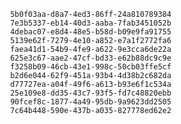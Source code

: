
                5b0f03aa-d8a7-4ed3-86ff-24a810789384
                7e3b5337-eb14-40d3-aaba-7fab3451052b
                4debac07-e8d4-48e5-b58d-b09e9fa91755
                5139e62f-7279-4e10-a852-e7a1f2772fa6
                faea41d1-54b9-4fe9-a622-9e3cca6de22a
                625e3c67-aae2-47cf-bd33-e62b88dc9c9e
                f3258b09-46cb-43e1-998c-50cb03ffe5cf
                b2d6e044-62f9-451a-93b4-4d38b2c682da
                d77727ea-a04f-49f6-a613-b93e6f1c534a
                25e109e8-dd35-43c7-93f5-fd7c48820ebb
                90fcef8c-1877-4a49-95db-9a9623dd2505
                7c64b448-590e-437b-a035-827778ed62e2
                